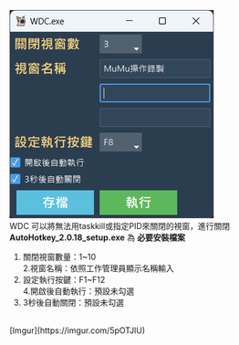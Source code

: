 ![WDC.exe v1.5](./WDC_exe_v1_5.png)
<br>
WDC 可以將無法用taskkill或指定PID來關閉的視窗，進行關閉
<br>
**AutoHotkey_2.0.18_setup.exe** 為 **必要安裝檔案**
<br>
1. 關閉視窗數量：1~10<br>
2.視窗名稱：依照工作管理員顯示名稱輸入<br>
3. 設定執行按鍵：F1~F12<br>
4.開啟後自動執行：預設未勾選<br>
5. 3秒後自動關閉：預設未勾選<br>
<br>
[Imgur](https://imgur.com/5pOTJlU)
<br>
